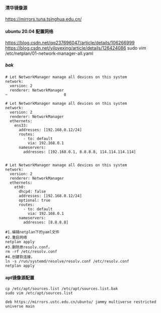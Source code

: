 #### 清华镜像源
https://mirrors.tuna.tsinghua.edu.cn/

#### ubuntu 20.04 配置网络
https://blog.csdn.net/qq237696047/article/details/106266999
https://blog.csdn.net/yilovexing/article/details/126424086
sudo vim /etc/netplan/01-network-manager-all.yaml
##### bak
```text
# Let NetworkManager manage all devices on this system
network:
  version: 2
  renderer: NetworkManager
~                         0
```
```text
# Let NetworkManager manage all devices on this system
network:
  version: 2
  renderer: NetworkManager
  ethernets:
    ens33:
      addresses: [192.168.0.12/24]
      routes:
        - to: default
          via: 192.168.0.1
      nameservers:
        addresses: [192.168.0.1, 8.8.8.8, 114.114.114.114]


# Let NetworkManager manage all devices on this system
network:
  version: 2
  renderer: NetworkManager
  ethernets:
    eth0:
      dhcp4: false
      addresses: [192.168.0.12/24]
      optional: true
      routes:
        - to: default
          via: 192.168.0.1
      nameservers:
        addresses: [8.8.8.8]
```
```shell
#1.编辑netplan下的yaml文件
#2.重启网络 
netplan apply
#3.删除原resolv.conf， 
rm -rf /etc/resolv.conf
#4.创建软连接，
ln -s /run/systemd/resolve/resolv.conf /etc/resolv.conf
netplan apply
```


#### apt镜像源配置

```shell
cp /etc/apt/sources.list /etc/apt/sources.list.bak
sudo vim /etc/apt/sources.list
```

```text
deb https://mirrors.ustc.edu.cn/ubuntu/ jammy multiverse restricted universe main
```
